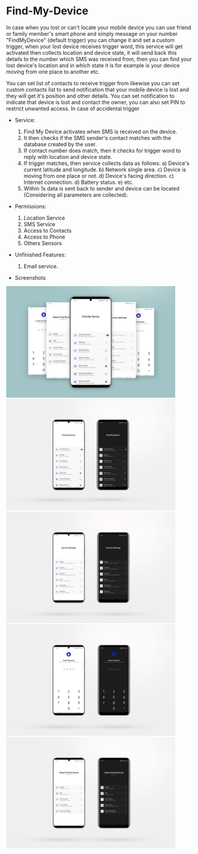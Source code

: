 # Find-My-Device

In case when you lost or can't locate your mobile device you can use friend or family member's smart phone and simply message on your number "FindMyDevice" (default trigger) you can change it and set a custom trigger, when your lost device receives trigger word, this service will get activated then collects location and device state, it will send back this details to the number which SMS was received from, then you can find your lost device's location and in which state it is for example is your device moving from one place to another etc. 

You can set list of contacts to receive trigger from likewise you can set custom contacts list to send notification that your mobile device is lost and they will get it's position and other details. You can set notification to indicate that device is lost and contact the owner, you can also set PIN to restrict unwanted access. In case of accidental trigger

* Service:
	1. Find My Device activates when SMS is received on the device.
	2. It then checks if the SMS sender's contact matches with the database created by the user.
	3. If contact number does match, then it checks for trigger word to reply with location and device state.
	4. If trigger matches, then service collects data as follows:
          	a) Device's current latitude and longitude.
         	b) Network single area.
          	c) Device is moving from one place or not.
          	d) Device's facing direction.
          	c) Internet connection.
          	d) Battery status.
          	e) etc.
	5. Within 1s data is sent back to sender and device can be located (Considering all parameters are collected).


* Permissions:
	1. Location Service
	2. SMS Service
	3. Access to Contacts
	4. Access to Phone
	5. Others Sensors

* Unfinished Features:
	1. Email service.

* Screenshots

<img src="Find My Device/Thumbnail.png" alt="screenshot" width="auto" height="300px"/>
<img src="Find My Device/Main Screen.png" alt="screenshot" width="auto" height="300px"/>
<img src="Find My Device/Service Screen.png" alt="screenshot" width="auto" height="300px"/>
<img src="Find My Device/Password.png" alt="screenshot" width="auto" height="300px"/>
<img src="Find My Device/About Screen.png" alt="screenshot" width="auto" height="300px"/>

